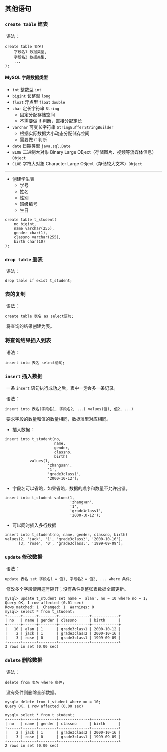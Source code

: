 ## 其他语句

### `create table` 建表

​	语法：

```mysql
create table 表名(
	字段名1 数据类型,
	字段名2 数据类型,
	...
);
```

#### MySQL 字段数据类型

+ `int` 整数型 `int`
+ `bigint` 长整型 `long`
+ `float` 浮点型 `float` `double`
+ `char` 定长字符串 `String`
  + 固定分配存储空间
  + 不需要做 if 判断，直接分配定长
+ `varchar` 可变长字符串 `StringBuffer` `StringBuilder`
  + 根据实际数据大小动态分配储存空间
  + 需要做 if 判断
+ `date` 日期类型 `java.sql.Date`
+ `BLOB` 二进制大对象 Binary Large OBject（存储图片、视频等流媒体信息）`Object`
+ `CLOB` 字符大对象 Character Large OBject（存储较大文本）`Object`

---

+ 创建学生表
  + 学号
  + 姓名
  + 性别
  + 班级编号 
  + 生日

```mysql
create table t_student(
	no bigint,
	name varchar(255),
	gender char(1),
	classno varchar(255),
	birth char(10)
);
```

### `drop table` 删表

​	语法：

```mysql
drop table if exist t_student;
```

### 表的复制

​	语法：

```mysql
create table 表名 as select语句;
```

​	将查询的结果创建为表。

### 将查询结果插入到表

​	语法：

```mysql
insert into 表名 select语句;
```

### `insert` 插入数据

​	一条 `insert` 语句执行成功之后，表中一定会多一条记录。

​	语法：

```mysql
insert into 表名(字段名1, 字段名2, ...) values(值1, 值2, ...)
```

​	要求字段的数量和值的数量相同，数据类型对应相同。

+ 插入数据：

```mysql
insert into t_student(no,
                      name,
                      gender,
                      classno,
                      birth)
		   values(1,
                   'zhangsan',
                   '1',
                   'grade3class1',
                   '2000-10-12');
```

+ 字段名可以省略，如果省略，数据的顺序和数量不允许出错。

```mysql
insert into t_student values(1,
                             'zhangsan',
                             '1',
                             'grade3class1',
                             '2000-10-12');
```

+ 可以同时插入多行数据

```mysql
insert into t_student(no, name, gender, classno, birth)
values(2, 'jack', '1', 'grade3class2', '2000-10-16'),
      (3, 'rose', '0', 'grade3class1', '1999-09-09');
```

### `update` 修改数据

​	语法：

```mysql
update 表名 set 字段名1 = 值1, 字段名2 = 值2, ... where 条件;
```

​	修改多个字段使用逗号隔开；没有条件则整张表数据全部更新。

```mysql
mysql> update t_student set name = 'alan', no = 10 where no = 1;
Query OK, 1 row affected (0.01 sec)
Rows matched: 1  Changed: 1  Warnings: 0
mysql> select * from t_student;
+------+------+--------+--------------+------------+
| no   | name | gender | classno      | birth      |
+------+------+--------+--------------+------------+
|   10 | alan | 1      | grade3class1 | 2000-10-12 |
|    2 | jack | 1      | grade3class2 | 2000-10-16 |
|    3 | rose | 0      | grade3class1 | 1999-09-09 |
+------+------+--------+--------------+------------+
3 rows in set (0.00 sec)
```

### `delete` 删除数据

​	语法：

```mysql
delete from 表名 where 条件;
```

​	没有条件则删除全部数据。

```mysql
mysql> delete from t_student where no = 10;
Query OK, 1 row affected (0.00 sec)

mysql> select * from t_student;
+------+------+--------+--------------+------------+
| no   | name | gender | classno      | birth      |
+------+------+--------+--------------+------------+
|    2 | jack | 1      | grade3class2 | 2000-10-16 |
|    3 | rose | 0      | grade3class1 | 1999-09-09 |
+------+------+--------+--------------+------------+
2 rows in set (0.00 sec)
```

